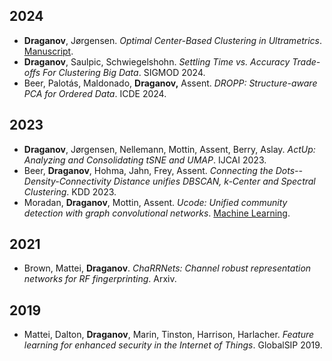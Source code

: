 ## 2024

- **Draganov**, Jørgensen. *Optimal Center-Based Clustering in Ultrametrics*.
  [Manuscript](https://github.com/Andrew-Draganov/andrew-draganov.github.io/blob/main/manuscripts/ultrametric_clustering.pdf).
- **Draganov**, Saulpic, Schwiegelshohn. *Settling Time vs. Accuracy Trade-offs For Clustering Big Data*. SIGMOD 2024.
- Beer, Palotás, Maldonado, **Draganov,** Assent. *DROPP: Structure-aware PCA for Ordered Data*. ICDE 2024.


## 2023

- **Draganov**, Jørgensen, Nellemann, Mottin, Assent, Berry, Aslay. *ActUp: Analyzing and Consolidating tSNE and UMAP*. IJCAI 2023.
- Beer, **Draganov**, Hohma, Jahn, Frey, Assent. *Connecting the Dots--Density-Connectivity Distance unifies DBSCAN, k-Center and Spectral Clustering*. KDD 2023.
- Moradan, **Draganov**, Mottin, Assent. *Ucode: Unified community detection with graph convolutional networks*. [Machine Learning](https://link.springer.com/journal/10994).

## 2021

- Brown, Mattei, **Draganov**. *ChaRRNets: Channel robust representation networks for RF fingerprinting*. Arxiv.

## 2019

- Mattei, Dalton, **Draganov**, Marin, Tinston, Harrison, Harlacher. *Feature learning for enhanced security in the Internet of Things*. GlobalSIP 2019.
